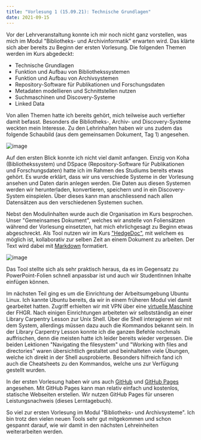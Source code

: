 ```yaml
---
title: "Vorlesung 1 (15.09.21): Technische Grundlagen"
date: 2021-09-15
---
```


Vor der Lehrveranstaltung konnte ich mir noch nicht ganz vorstellen, was mich im Modul "Bibliotheks- und Archivinformatik" erwarten wird. Das klärte sich aber bereits zu Beginn der ersten Vorlesung. Die folgenden Themen werden im Kurs abgedeckt:
*	Technische Grundlagen
*	Funktion und Aufbau von Bibliothekssystemen 
*	Funktion und Aufbau von Archivsystemen
*	Repository-Software für Publikationen und Forschungsdaten
*	Metadaten modellieren und Schnittstellen nutzen 
*	Suchmaschinen und Discovery-Systeme
*	Linked Data

Von allen Themen hatte ich bereits gehört, mich teilweise auch vertiefter damit befasst. Besonders die Bibliotheks-, Archiv- und Discovery-Systeme weckten mein Interesse.  Zu den Lehrinhalten haben wir uns zudem das folgende Schaubild (aus dem gemeinsamen Dokument, Tag 1) angesehen. 


![image](https://user-images.githubusercontent.com/91632421/151676813-6f78847d-7167-4c2a-993b-e360277fedf0.png)

Auf den ersten Blick konnte ich nicht viel damit anfangen. Einzig von Koha (Bibliothekssystem) und DSpace (Repository-Software für Publikationen und Forschungsdaten) hatte ich im Rahmen des Studiums bereits etwas gehört. Es wurde erklärt, dass wir uns verschiede Systeme in der Vorlesung ansehen und Daten darin anlegen werden. Die Daten aus diesen Systemen werden wir herunterladen, konvertieren, speichern und in ein Discovery-System einspielen. Über dieses kann man anschliessend nach allen Datensätzen aus den verschiedenen Systemen suchen.

Nebst den Modulinhalten wurde auch die Organisation im Kurs besprochen. Unser "Gemeinsames Dokument", welches wir anstelle von Foliensätzen während der Vorlesung einsetzten, hat mich ehrlichgesagt zu Beginn etwas abgeschreckt. Als Tool nutzen wir im Kurs ["HedgeDoc"](https://hedgedoc.org/), mit welchem es möglich ist, kollaborativ zur selben Zeit an einem Dokument zu arbeiten. Der Text wird dabei mit [Markdown](https://de.wikipedia.org/wiki/Markdown) formatiert. 

![image](https://user-images.githubusercontent.com/91632421/151676994-ed437c3b-127a-457c-bdd2-71a0ddf661b1.png)

Das Tool stellte sich als sehr praktisch heraus, da es im Gegensatz zu PowerPoint-Folien schnell anpassbar ist und auch wir StudentInnen Inhalte einfügen können. 

Im nächsten Teil ging es um die Einrichtung der Arbeitsumgebung Ubuntu Linux. Ich kannte Ubuntu bereits, da wir in einem früheren Modul viel damit gearbeitet hatten. Zugriff erhielten wir mit VPN über eine [virtuelle Maschine](https://www.storage-insider.de/was-ist-eine-virtuelle-maschine-vm-a-842096/) der FHGR. Nach einigen Einrichtungen arbeiteten wir selbstständig an einer Library Carpentry Lesson zur Unix Shell. Über die Shell interagieren wir mit dem System, allerdings müssen dazu auch die Kommandos bekannt sein. In der Library Carpentry Lesson konnte ich die ganzen Befehle nochmals auffrischen, denn die meisten hatte ich leider bereits wieder vergessen.  Die beiden Lektionen "Navigating the filesystem" und "Working with files and directories" waren übersichtlich gestaltet und beinhalteten viele Übungen, welche ich direkt in der Shell ausprobierte. Besonders hilfreich fand ich auch die Cheatsheets zu den Kommandos, welche uns zur Verfügung gestellt wurden. 

In der ersten Vorlesung haben wir uns auch [GitHub](https://kinsta.com/de/wissensdatenbank/was-ist-github/) und [GitHub Pages](https://pages.github.com/) angesehen. Mit GitHub Pages kann man relativ einfach und kostenlos, statische Webseiten erstellen. Wir nutzen GitHub Pages für unseren Leistungsnachweis (dieses Lerntagebuch). 

So viel zur ersten Vorlesung im Modul "Bibliotheks- und Archivsysteme". Ich bin trotz den vielen neuen Tools sehr gut mitgekommen und schon gespannt darauf, wie wir damit in den nächsten Lehreinheiten weiterarbeiten werden.
